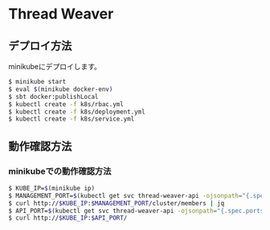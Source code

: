 
# Thread Weaver

## デプロイ方法

minikubeにデプロイします。

```sh
$ minikube start
$ eval $(minikube docker-env)
$ sbt docker:publishLocal
$ kubectl create -f k8s/rbac.yml
$ kubectl create -f k8s/deployment.yml
$ kubectl create -f k8s/service.yml
```

## 動作確認方法

### minikubeでの動作確認方法

```sh
$ KUBE_IP=$(minikube ip)
$ MANAGEMENT_PORT=$(kubectl get svc thread-weaver-api -ojsonpath="{.spec.ports[?(@.name==\"management\")].nodePort}")
$ curl http://$KUBE_IP:$MANAGEMENT_PORT/cluster/members | jq
$ API_PORT=$(kubectl get svc thread-weaver-api -ojsonpath="{.spec.ports[?(@.name==\"api\")].nodePort}")
$ curl http://$KUBE_IP:$API_PORT/
```
